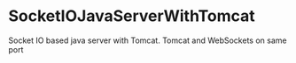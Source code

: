# SocketIOJavaServerWithTomcat
Socket IO based java server with Tomcat. Tomcat and WebSockets on same port 
